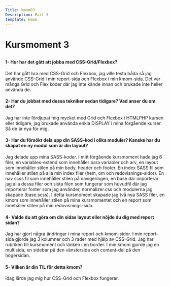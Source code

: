 ```yaml
---
Title: kmom03
Description: Part 3
Template: kmom
---
```



<div class="kmom-content">

<h1> Kursmoment 3 </h1>
<h2></h2>
<h3></h3>
<h4> 1- Hur har det gått att jobba med CSS-Grid/Flexbox?</h4>
<p>Det har gått bra med CSS-Grid och Flexbox, jag ville testa båda så jag använde CSS-Grid i min report-sida och Flexbox i min kmom-sida. Det var många Grid och Flex koder där jag inte kände innan och brukade inte heller använda de. </p>

<h4> 2- Har du jobbat med dessa tekniker sedan tidigare? Vad anser du om det?</h4>
<p> Jag har inte fördjupat mig mycket med Grid och Flexbox i HTMLPHP kursen eller tidigare, jag brukade använda enkla DISPLAY i mina förgående kurser. Så de är nya för mig.</p>

<h4> 3- Har du försökt dela upp din SASS-kod i olika moduler? Kanske har du skapat en ny modul som är din layout?</h4>
<p> Jag delade upp mina SASS-koder. I mitt förgående kursmoment hade jag 6 filer, en variables-extend som innehåller bara variabler och arv, en layout som innehåller stilen på min body, header och footer. En index SASS fil som innehåller stilen på alla min index filer (hem, om och redovisnings-sidor). En nav scss fil som innehåller stilen på navigeringen, en base där importerar jag alla dessa filer och sista filen som fungerar som huvudfil där jag importerar fonter som jag använder, normalizer.css och modulerna jag skapade (base.scss). I detta kursmoment skapade jag två nya SASS filer, en kmom som innehåller stilen på mina kursmomentet och en report som innehåller stilen på min redovisnings-sida. </p>

<h4> 4- Valde du att göra om din sidas layout eller nöjde du dig med report sidan?</h4>
<p>Jag har gjort några ändringar i mina report och kmom-sidor. I min report-sida gjorde jag 3 kolumner och 3 rader med hjälp av CSS-Grid. Jag har rubriken till kursmoment och länken i en border. I min kmom gjorde jag en multisida, en sidebar på den vänstersida och content-del på den högersidan.  </p>

<h4> 5- Vilken är din TIL för detta kmom?</h4>
<p> Idag lärde jag mig hur CSS-Grid och Flexbox fungerar. </p>


</div>

